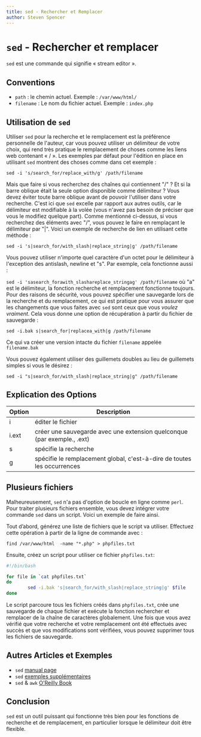 ```yaml
---
title: sed - Rechercher et Remplacer
author: Steven Spencer
---
```


# `sed` - Rechercher et remplacer

`sed` est une commande qui signifie « stream editor ».

## Conventions

* `path` : le chemin actuel. Exemple : `/var/www/html/`
* `filename` : Le nom du fichier actuel. Exemple : `index.php`

## Utilisation de `sed`

Utiliser `sed` pour la recherche et le remplacement est la préférence personnelle de l'auteur, car vous pouvez utiliser un délimiteur de votre choix, qui rend très pratique le remplacement de choses comme les liens web contenant « / ». Les exemples par défaut pour l'édition en place en utilisant `sed` montrent des choses comme dans cet exemple :

`sed -i 's/search_for/replace_with/g' /path/filename`

Mais que faire si vous recherchez des chaînes qui contiennent "/" ? Et si la barre oblique était la seule option disponible comme délimiteur ? Vous devez éviter toute barre oblique avant de pouvoir l'utiliser dans votre recherche. C'est ici que `sed` excelle par rapport aux autres outils, car le délimiteur est modifiable à la volée (vous n'avez pas besoin de préciser que vous le modifiez quelque part). Comme mentionné ci-dessus, si vous recherchez des éléments avec "/", vous pouvez le faire en remplaçant le délimiteur par "|". Voici un exemple de recherche de lien en utilisant cette méthode :

`sed -i 's|search_for/with_slash|replace_string|g' /path/filename`

Vous pouvez utiliser n'importe quel caractère d'un octet pour le délimiteur à l'exception des antislash, newline et "s". Par exemple, cela fonctionne aussi :

`sed -i 'sasearch_forawith_slashareplace_stringag' /path/filename` où "a" est le délimiteur, la fonction recherche et remplacement fonctionne toujours. Pour des raisons de sécurité, vous pouvez spécifier une sauvegarde lors de la recherche et du remplacement, ce qui est pratique pour vous assurer que les changements que vous faites avec `sed` sont ceux que vous _voulez vraiment_. Cela vous donne une option de récupération à partir du fichier de sauvegarde :

`sed -i.bak s|search_for|replacea_with|g /path/filename`

Ce qui va créer une version intacte du fichier `filename` appelée `filename.bak`

Vous pouvez également utiliser des guillemets doubles au lieu de guillemets simples si vous le désirez :

`sed -i "s|search_for/with_slash|replace_string|g" /path/filename`

## Explication des Options

| Option | Description                                                             |
| ------ | ----------------------------------------------------------------------- |
| i      | éditer le fichier                                                       |
| i.ext  | créer une sauvegarde avec une extension quelconque (par exemple., .ext) |
| s      | spécifie la recherche                                                   |
| g      | spécifie le remplacement global, c'est-à-dire de toutes les occurrences |

## Plusieurs fichiers

Malheureusement, `sed` n'a pas d'option de boucle en ligne comme `perl`. Pour traiter plusieurs fichiers ensemble, vous devez intégrer votre commande `sed` dans un script. Voici un exemple de faire ainsi.

Tout d’abord, générez une liste de fichiers que le script va utiliser. Effectuez cette opération à partir de la ligne de commande avec :

`find /var/www/html  -name "*.php" > phpfiles.txt`

Ensuite, créez un script pour utiliser ce fichier `phpfiles.txt`:

```bash
#!/bin/bash

for file in `cat phpfiles.txt`
do
        sed -i.bak 's|search_for/with_slash|replace_string|g' $file
done
```

Le script parcoure tous les fichiers créés dans `phpfiles.txt`, crée une sauvegarde de chaque fichier et exécute la fonction rechercher et remplacer de la chaîne de caractères globalement. Une fois que vous avez vérifié que votre recherche et votre remplacement ont été effectués avec succès et que vos modifications sont vérifiées, vous pouvez supprimer tous les fichiers de sauvegarde.

## Autres Articles et Exemples

* `sed` [manual page](https://linux.die.net/man/1/sed)
* `sed` [exemples supplémentaires](https://www.linuxtechi.com/20-sed-command-examples-linux-users/)
* `sed` & `awk` [O'Reilly Book](https://www.oreilly.com/library/view/sed-awk/1565922255/)

## Conclusion

`sed` est un outil puissant qui fonctionne très bien pour les fonctions de recherche et de remplacement, en particulier lorsque le délimiteur doit être flexible.
